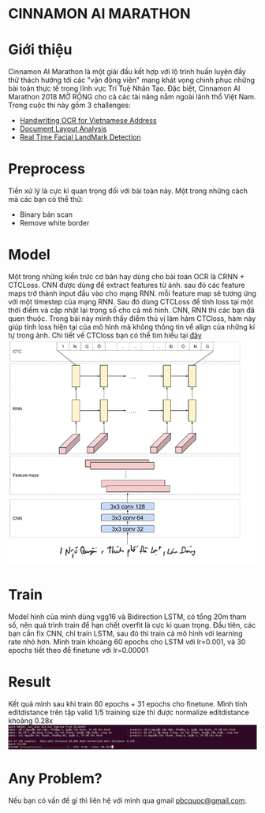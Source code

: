 # CINNAMON AI MARATHON
# Giới thiệu
Cinnamon AI Marathon là một giải đấu kết hợp với lộ trình huấn luyện đầy thử thách hướng tới các "vận động viên" mang khát vọng chinh phục những bài toán thực tế trong lĩnh vực Trí Tuệ Nhân Tạo. Đặc biệt, Cinnamon AI Marathon 2018 MỞ RỘNG cho cả các tài năng nằm ngoài lãnh thổ Việt Nam.
Trong cuộc thi này gồm 3 challenges:
- [Handwriting OCR for Vietnamese Address](https://goo.gl/PHJCit)
- [Document Layout Analysis](https://goo.gl/wHi5DK)
- [Real Time Facial LandMark Detection](https://goo.gl/gcp77y)
# Preprocess
Tiền xử lý là cực kì quan trọng đối với bài toàn này. Một trong những cách mà các bạn có thể thử:
- Binary bản scan
- Remove white border 
# Model
Một trong những kiến trức cơ bản hay dùng cho bài toán OCR là CRNN + CTCLoss. CNN được dùng để extract features từ ảnh. sau đó các feature maps trở thành input đầu vào cho mạng RNN. mỗi feature map sẽ tương ứng với một timestep của mạng RNN. Sau đó dùng CTCLoss để tính loss tại một thời điểm và cập nhật lại trọng số cho cả mô hình.
CNN, RNN thì các bạn đã quen thuộc. Trong bài này mình thấy điểm thú vị làm hàm CTCloss, hàm này giúp tính loss hiện tại của mô hình mà không thông tin về align của những kí tự trong ảnh. Chi tiết về CTCloss bạn có thể tìm hiểu tại [đây](https://distill.pub/2017/ctc/)
![Model](img/model.png)
# Train
Model hình của mình dùng vgg16 và Bidirection LSTM, có tổng 20m tham số, nên quá trình train để hạn chết overfit là cực kì quan trọng. Đầu tiên, các bạn cần fix CNN, chỉ train LSTM, sau đó thì train cả mô hình với learning rate nhỏ hơn. Mình train khoảng 60 epochs cho LSTM với lr=0.001, và 30 epochs tiết theo để finetune với lr=0.00001

# Result
Kết quả mình sau khi train 60 epochs + 31 epochs cho finetune. Mình tính editdistance trên tập valid 1/5 training size thì được normalize editdistance khoảng 0.28x
![Result](img/result.jpg)

# Any Problem?
Nếu bạn có vấn đề gì thì liên hệ với mình qua gmail pbcquoc@gmail.com. 
